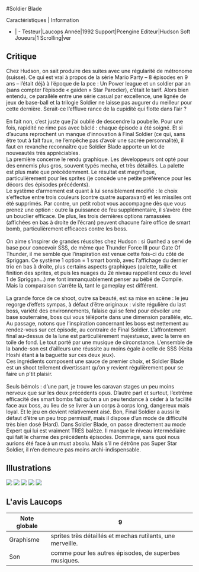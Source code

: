 #Soldier Blade

Caractéristiques | Information
- | -
Testeur|Laucops
Année|1992
Support|Pcengine
Editeur|Hudson Soft
Joueurs|1
Scrolling|ver

## Critique
Chez Hudson, on sait produire des suites avec une régularité de métronome (suisse). Ce qui est vrai à propos de la série Mario Party – 8 épisodes en 9 ans – l’était déjà à l’époque de la pce : Un Power league et un soldier par an (sans compter l’épisode « gaiden » Star Parodier), c’était le tarif. Alors bien entendu, ce parallèle entre une série casual par excellence, une lignée de jeux de base-ball et la trilogie Soldier ne laisse pas augurer du meilleur pour cette dernière. Serait-ce l’effluve rance de la cupidité qui flotte dans l’air ?<br/><br/>En fait non, c’est juste que j’ai oublié de descendre la poubelle. Pour une fois, rapidité ne rime pas avec bâclé : chaque épisode a été soigné. Et si d’aucuns reprochent un manque d’innovation à Final Soldier (ce qui, sans être tout à fait faux, ne l’empêche pas d’avoir une sacrée personnalité), il faut en revanche reconnaître que Soldier Blade apporte un lot de nouveautés très appréciables.<br/>La première concerne le rendu graphique. Les développeurs ont opté pour des ennemis plus gros, souvent typés mecha, et très détaillés. La palette est plus mate que précédemment. Le résultat est magnifique, particulièrement pour les sprites (je concède une petite préférence pour les décors des épisodes précédents).<br/>Le système d’armement est quant à lui sensiblement modifié : le choix s’effectue entre trois couleurs (contre quatre auparavant) et les missiles ont été supprimés. Par contre, un petit robot vous accompagne dès que vous prenez une option : outre la puissance de feu supplémentaire, il s’avère être un bouclier efficace. De plus, les trois dernières options ramassées (affichées en bas à droite de l’écran) peuvent chacune faire office de smart bomb, particulièrement efficaces contre les boss.<br/><br/>On aime s’inspirer de grandes réussites chez Hudson : si Gunhed a servi de base pour concevoir SSS, de même que Thunder Force III pour Gate Of Thunder, il me semble que l’inspiration est venue cette fois-ci du côté de Spriggan. Ce système 1 option = 1 smart bomb, avec l’affichage du dernier trio en bas à droite, plus certains aspects graphiques (palette, taille et finition des sprites, et puis les nuages du 2è niveau rappellent ceux du level 1 de Spriggan…) me font immanquablement penser au bébé de Compile. Mais la comparaison s’arrête là, tant le gameplay est différent.<br/><br/>La grande force de ce shoot, outre sa beauté, est sa mise en scène : le jeu regorge d’effets sympas, à défaut d’être originaux : visite régulière du last boss, variété des environnements, falaise qui se fend pour dévoiler une base souterraine, boss qui vous téléporte dans une dimension parallèle, etc.<br/>Au passage, notons que l’inspiration concernant les boss est nettement au rendez-vous sur cet épisode, au contraire de Final Soldier. L’affrontement final au-dessus de la lune est particulièrement majestueux, avec la terre en toile de fond. Le tout porté par une musique de circonstance. L’ensemble de la bande-son est d’ailleurs une réussite au moins égale à celle de SSS (Keita Hoshi étant à la baguette sur ces deux jeux).<br/>Ces ingrédients composent une sauce de premier choix, et Soldier Blade est un shoot tellement divertissant qu’on y revient régulièrement pour se faire un p’tit plaisir.<br/><br/>Seuls bémols : d’une part, je trouve les caravan stages un peu moins nerveux que sur les deux précédents opus. D’autre part et surtout, l’extrême efficacité des smart bombs fait qu’on a un peu tendance à céder à la facilité face aux boss, au lieu de se livrer à un corps à corps long, dangereux mais loyal. Et le jeu en devient relativement aisé. Bon, Final Soldier a aussi le défaut d’être un peu trop permissif, mais il dispose d’un mode de difficulté très bien dosé (Hard). Dans Soldier Blade, on passe directement au mode Expert qui lui est vraiment TRES balèze. Il manque le niveau intermédiaire qui fait le charme des précédents épisodes. Dommage, sans quoi nous aurions été face à un must absolu. Mais s’il ne détrône pas Super Star Soldier, il n’en demeure pas moins archi-indispensable.<br/>

## Illustrations
![](http://www.shmup.com/images/thumbs/img_fiche_1_257.png)
![](http://www.shmup.com/images/thumbs/img_fiche_2_257.png)
![](http://www.shmup.com/images/thumbs/img_fiche_3_257.png)
![](http://www.shmup.com/images/thumbs/img_fiche_4_257.png)
![](http://www.shmup.com/images/thumbs/img_fiche_5_257.png)

## L'avis Laucops
Note globale|9
-|-
Graphisme|sprites très détaillés et mechas rutilants, une merveille. 
Son|comme pour les autres épisodes, de superbes musiques.

